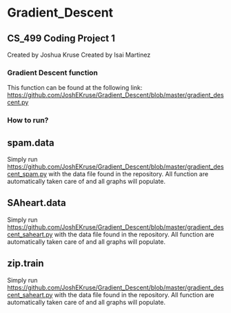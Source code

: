 # Gradient_Descent
## CS_499 Coding Project 1

Created by Joshua Kruse
Created by Isai Martinez

### Gradient Descent function
This function can be found at the following link: https://github.com/JoshEKruse/Gradient_Descent/blob/master/gradient_descent.py

### How to run?
## spam.data
Simply run https://github.com/JoshEKruse/Gradient_Descent/blob/master/gradient_descent_spam.py with the data file found in the repository. All function are automatically taken care of and all graphs will populate.

## SAheart.data
Simply run https://github.com/JoshEKruse/Gradient_Descent/blob/master/gradient_descent_saheart.py with the data file found in the repository. All function are automatically taken care of and all graphs will populate.

## zip.train
Simply run https://github.com/JoshEKruse/Gradient_Descent/blob/master/gradient_descent_saheart.py with the data file found in the repository. All function are automatically taken care of and all graphs will populate.
